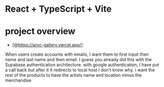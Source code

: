 # React + TypeScript + Vite


# project overview
-  [@https://aroc-gallery.vercel.app/]

When users create accounts with emails, I want them to first input their name and last name and then email. I guess you already did this with the Supabase authentication architecture. with google authentication, I have put a call back but after it it redirects to local host I don't know why. i want the rest of the products to have the artists name and location  minus the merchandise